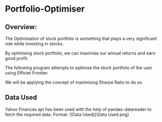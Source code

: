# Portfolio-Optimiser

## Overview:
The Optimisation of stock portfolio is something that plays a very significant role while investing in stocks.

By optimising stock portfolio, we can maximise our annual returns and earn good profit.

The following program attempts to optimise the stock portfolio of the user using Efficiet Frontier.

We will be applying the concept of maximising Sharpe Ratio to do so.

## Data Used

Yahoo Finances api has been used with the help of pandas-datareader to fetch the required data.
Format: ![Data Used](\Data Used.png)
